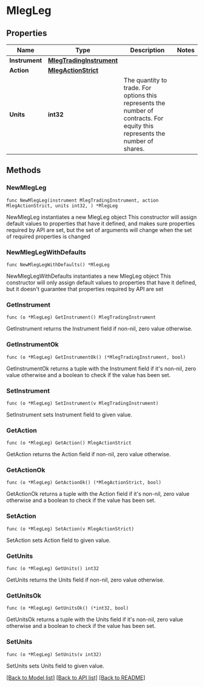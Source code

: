 # MlegLeg

## Properties

Name | Type | Description | Notes
------------ | ------------- | ------------- | -------------
**Instrument** | [**MlegTradingInstrument**](MlegTradingInstrument.md) |  | 
**Action** | [**MlegActionStrict**](MlegActionStrict.md) |  | 
**Units** | **int32** | The quantity to trade. For options this represents the number of contracts. For equity this represents the number of shares. | 

## Methods

### NewMlegLeg

`func NewMlegLeg(instrument MlegTradingInstrument, action MlegActionStrict, units int32, ) *MlegLeg`

NewMlegLeg instantiates a new MlegLeg object
This constructor will assign default values to properties that have it defined,
and makes sure properties required by API are set, but the set of arguments
will change when the set of required properties is changed

### NewMlegLegWithDefaults

`func NewMlegLegWithDefaults() *MlegLeg`

NewMlegLegWithDefaults instantiates a new MlegLeg object
This constructor will only assign default values to properties that have it defined,
but it doesn't guarantee that properties required by API are set

### GetInstrument

`func (o *MlegLeg) GetInstrument() MlegTradingInstrument`

GetInstrument returns the Instrument field if non-nil, zero value otherwise.

### GetInstrumentOk

`func (o *MlegLeg) GetInstrumentOk() (*MlegTradingInstrument, bool)`

GetInstrumentOk returns a tuple with the Instrument field if it's non-nil, zero value otherwise
and a boolean to check if the value has been set.

### SetInstrument

`func (o *MlegLeg) SetInstrument(v MlegTradingInstrument)`

SetInstrument sets Instrument field to given value.


### GetAction

`func (o *MlegLeg) GetAction() MlegActionStrict`

GetAction returns the Action field if non-nil, zero value otherwise.

### GetActionOk

`func (o *MlegLeg) GetActionOk() (*MlegActionStrict, bool)`

GetActionOk returns a tuple with the Action field if it's non-nil, zero value otherwise
and a boolean to check if the value has been set.

### SetAction

`func (o *MlegLeg) SetAction(v MlegActionStrict)`

SetAction sets Action field to given value.


### GetUnits

`func (o *MlegLeg) GetUnits() int32`

GetUnits returns the Units field if non-nil, zero value otherwise.

### GetUnitsOk

`func (o *MlegLeg) GetUnitsOk() (*int32, bool)`

GetUnitsOk returns a tuple with the Units field if it's non-nil, zero value otherwise
and a boolean to check if the value has been set.

### SetUnits

`func (o *MlegLeg) SetUnits(v int32)`

SetUnits sets Units field to given value.



[[Back to Model list]](../README.md#documentation-for-models) [[Back to API list]](../README.md#documentation-for-api-endpoints) [[Back to README]](../README.md)


